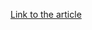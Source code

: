 [Link to the article](https://blog.cyble.com/2022/08/19/evilcoder-project-selling-multiple-dangerous-tools-online/)
